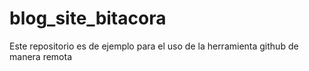 # blog_site_bitacora
Este repositorio es de ejemplo para el uso de la herramienta github de manera remota
